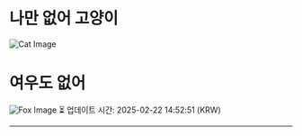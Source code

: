 
# 나만 없어 고양이

![Cat Image](https://cdn2.thecatapi.com/images/MTk5NTM1NQ.jpg)

# 여우도 없어
![Fox Image](https://randomfox.ca/images/80.jpg)
⏳ 업데이트 시간: 2025-02-22 14:52:51 (KRW)

---
